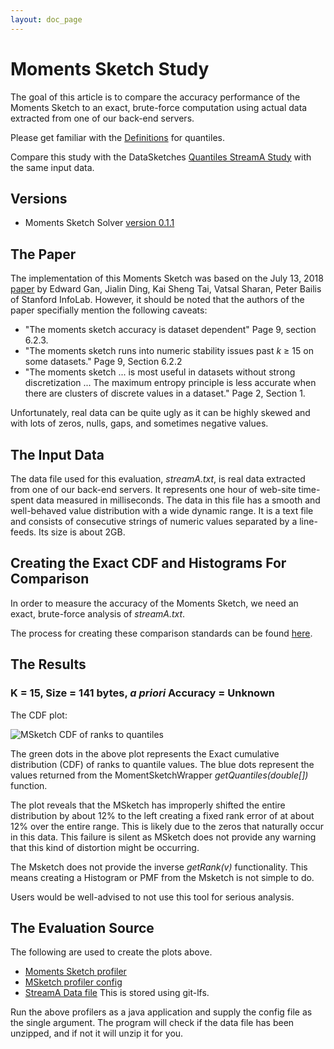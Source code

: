 ```yaml
---
layout: doc_page
---
```


# Moments Sketch Study

The goal of this article is to compare the accuracy performance of the Moments Sketch to an exact, brute-force computation using actual data extracted from one of our back-end servers. 

Please get familiar with the [Definitions]({{site.docs_dir}}/Quantiles/Definitions.html) for quantiles.

Compare this study with the DataSketches [Quantiles StreamA Study](https://datasketches.github.io/docs/Quantiles/QuantilesStreamAStudy.html) with the same input data.

## Versions

* Moments Sketch Solver <a href="https://search.maven.org/classic/#artifactdetails%7Ccom.github.stanford-futuredata.momentsketch%7Cmomentsketch-solver%7C0.1.1%7Cjar">version 0.1.1</a>


## The Paper

The implementation of this Moments Sketch was based on the July 13, 2018 
[paper](https://arxiv.org/abs/1803.01969) 
by Edward Gan, Jialin Ding, Kai Sheng Tai, Vatsal Sharan, Peter Bailis of Stanford InfoLab. However, it should be noted that the authors of the paper specifially mention the following caveats:

* "The moments sketch accuracy is dataset dependent" Page 9, section 6.2.3.
* "The moments sketch runs into numeric stability issues past <i>k</i> &ge; 15 on some datasets." Page 9, Section 6.2.2
* "The moments sketch ... is most useful in datasets without strong discretization ...  The maximum entropy principle is less accurate when there are clusters of discrete values in a dataset." Page 2, Section 1.

Unfortunately, real data can be quite ugly as it can be highly skewed and with lots of zeros, nulls, gaps, and sometimes negative values. 

## The Input Data
The data file used for this evaluation, *streamA.txt*, is real data extracted from one of our back-end servers.  It represents one hour of web-site time-spent data measured in milliseconds. The data in this file has a smooth and well-behaved value distribution with a wide dynamic range.  It is a text file and consists of consecutive strings of numeric values separated by a line-feeds. Its size is about 2GB.

## Creating the Exact CDF and Histograms For Comparison
In order to measure the accuracy of the Moments Sketch, we need an exact, brute-force analysis of *streamA.txt*. 

The process for creating these comparison standards can be found [here]({{site.docs_dir}}/Quantiles/ExactQuantiles.html).

## The Results

### K = 15, Size = 141 bytes,  <i>a priori</i> Accuracy = Unknown

The CDF plot:

<img class="doc-img-full" src="{{site.docs_img_dir}}/quantiles/MSketch_StreamA_CDF.png" alt="MSketch CDF of ranks to quantiles" />  

The green dots in the above plot represents the Exact cumulative distribution (CDF) of ranks to quantile values. The blue dots represent the values returned from the MomentSketchWrapper *getQuantiles(double[])* function. 

The plot reveals that the MSketch has improperly shifted the entire distribution by about 12% to the left creating a fixed rank error of at about 12% over the entire range. This is likely due to the zeros that naturally occur in this data. This failure is silent as MSketch does not provide any warning that this kind of distortion might be occurring.  

The Msketch does not provide the inverse *getRank(v)* functionality.  This means creating a Histogram or PMF from the Msketch is not simple to do.

Users would be well-advised to not use this tool for serious analysis.

## The Evaluation Source
The following are used to create the plots above.

* [Moments Sketch profiler](https://github.com/DataSketches/characterization/blob/master/src/main/java/org/apache/datasketches/characterization/quantiles/MSketchStreamAProfile.java)
* [MSketch profiler config](https://github.com/DataSketches/characterization/blob/master/src/main/resources/quantiles/MSketchStreamAJob.conf)
* [StreamA Data file](https://github.com/DataSketches/characterization/blob/master/streamA.txt.zip) This is stored using git-lfs.

Run the above profilers as a java application and supply the config file as the single argument. The program will check if the data file has been unzipped, and if not it will unzip it for you. 




 
